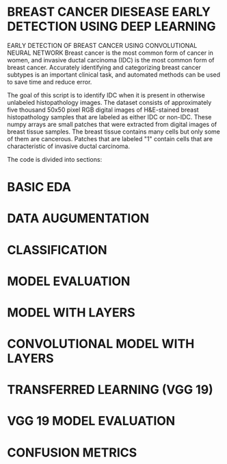 # BREAST CANCER DIESEASE EARLY DETECTION USING DEEP LEARNING 
EARLY DETECTION OF BREAST CANCER USING CONVOLUTIONAL NEURAL NETWORK
Breast cancer is the most common form of cancer in women, and invasive ductal carcinoma (IDC) is the most common form of breast cancer. Accurately identifying and categorizing breast cancer subtypes is an important clinical task, and automated methods can be used to save time and reduce error.

The goal of this script is to identify IDC when it is present in otherwise unlabeled histopathology images. The dataset consists of approximately five thousand 50x50 pixel RGB digital images of H&E-stained breast histopathology samples that are labeled as either IDC or non-IDC. These numpy arrays are small patches that were extracted from digital images of breast tissue samples. The breast tissue contains many cells but only some of them are cancerous. Patches that are labeled "1" contain cells that are characteristic of invasive ductal carcinoma.

The code is divided into sections:

# BASIC EDA


# DATA AUGUMENTATION


# CLASSIFICATION


# MODEL EVALUATION


# MODEL WITH LAYERS 


# CONVOLUTIONAL MODEL WITH LAYERS


# TRANSFERRED LEARNING (VGG 19)


# VGG 19 MODEL EVALUATION


# CONFUSION METRICS

